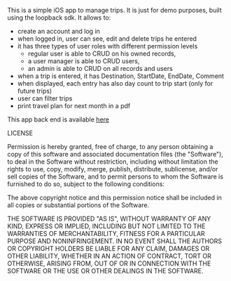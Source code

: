 This is a simple iOS app to manage trips. It is just for demo purposes, built using 
the loopback sdk. It allows to:

* create an account and log in
* when logged in, user can see, edit and delete trips he entered
* it has three types of user roles with different permission levels 
  * regular user is able to CRUD on his owned records, 
  * a user manager is able to CRUD users,
  * an admin is able to CRUD on all records and users
* when a trip is entered, it has Destination, StartDate, EndDate, Comment
* when displayed, each entry has also day count to trip start (only for future trips)
* user can filter trips
* print travel plan for next month in a pdf


This app back end is available [here](https://github.com/sanandrea/TripManagerServer)



LICENSE

Permission is hereby granted, free of charge, to any person obtaining a copy
of this software and associated documentation files (the "Software"), to deal
in the Software without restriction, including without limitation the rights
to use, copy, modify, merge, publish, distribute, sublicense, and/or sell
copies of the Software, and to permit persons to whom the Software is
furnished to do so, subject to the following conditions:

The above copyright notice and this permission notice shall be included in all
copies or substantial portions of the Software.

THE SOFTWARE IS PROVIDED "AS IS", WITHOUT WARRANTY OF ANY KIND, EXPRESS OR
IMPLIED, INCLUDING BUT NOT LIMITED TO THE WARRANTIES OF MERCHANTABILITY,
FITNESS FOR A PARTICULAR PURPOSE AND NONINFRINGEMENT. IN NO EVENT SHALL THE
AUTHORS OR COPYRIGHT HOLDERS BE LIABLE FOR ANY CLAIM, DAMAGES OR OTHER
LIABILITY, WHETHER IN AN ACTION OF CONTRACT, TORT OR OTHERWISE, ARISING FROM,
OUT OF OR IN CONNECTION WITH THE SOFTWARE OR THE USE OR OTHER DEALINGS IN THE
SOFTWARE.

